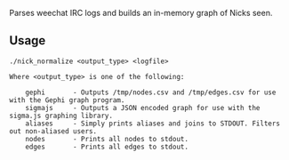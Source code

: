Parses weechat IRC logs and builds an in-memory graph of Nicks seen.

## Usage

````
./nick_normalize <output_type> <logfile>

Where <output_type> is one of the following:

    gephi       - Outputs /tmp/nodes.csv and /tmp/edges.csv for use with the Gephi graph program.
    sigmajs     - Outputs a JSON encoded graph for use with the sigma.js graphing library.
    aliases     - Simply prints aliases and joins to STDOUT. Filters out non-aliased users.
    nodes       - Prints all nodes to stdout.
    edges       - Prints all edges to stdout.
````
